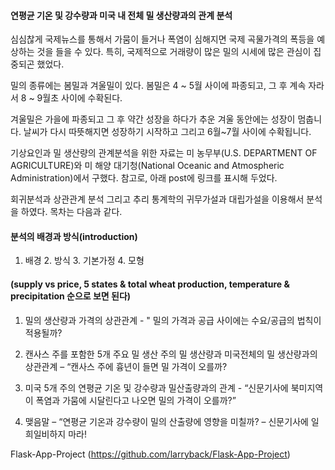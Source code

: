 #### 연평균 기온 및 강수량과 미국 내 전체 밀 생산량과의 관계 분석


심심찮게 국제뉴스를 통해서 가뭄이 들거나 폭염이 심해지면 국제 곡물가격의 폭등을 예상하는 것을 들을 수 있다. 특히, 국제적으로 거래량이 많은 밀의 시세에 많은 관심이 집중되곤 했었다. 

밀의 종류에는 봄밀과 겨울밀이 있다. 봄밀은 4 ~ 5월 사이에 파종되고, 그 후 계속 자라서 8 ~ 9월초 사이에 수확된다. 

겨울밀은 가을에 파종되고 그 후 약간 성장을 하다가 추운 겨울 동안에는 성장이 멈춥니다. 날씨가 다시 따뜻해지면 성장하기 시작하고 그리고 6월~7월 사이에 수확됩니다.

기상요인과 밀 생산량의 관계분석을 위한 자료는 미 농무부(U.S. DEPARTMENT OF AGRICULTURE)와 미 해양 대기청(National Oceanic and Atmospheric Administration)에서 구했다. 참고로, 아래 post에 링크를 표시해 두었다. 

회귀분석과 상관관계 분석 그리고 추리 통계학의 귀무가설과 대립가설을 이용해서 분석을 하였다. 목차는 다음과 같다. 

#### 분석의 배경과 방식(introduction)

1.	배경 2. 방식 3. 기본가정 4. 모형

#### (supply vs price, 5 states & total wheat production, temperature & precipitation 순으로 보면 된다)

1.	밀의 생산량과 가격의 상관관계 - " 밀의 가격과 공급 사이에는 수요/공급의 법칙이 적용될까?

2. 캔사스 주를 포함한 5개 주요 밀 생산 주의 밀 생산량과 미국전체의 밀 생산량과의 상관관계 – “캔사스 주에 흉년이 들면 밀 가격이 오를까?

3.	미국 5개 주의 연평균 기온 및 강수량과 밀산출량과의 관계 - “신문기사에 북미지역이 폭염과 가뭄에 시달린다고 나오면 밀의 가격이 오를까?”

4. 맺음말 – “연평균 기온과 강수량이 밀의 산출량에 영향을 미칠까? – 신문기사에 일희일비하지 마라!



Flask-App-Project (https://github.com/larryback/Flask-App-Project) 
